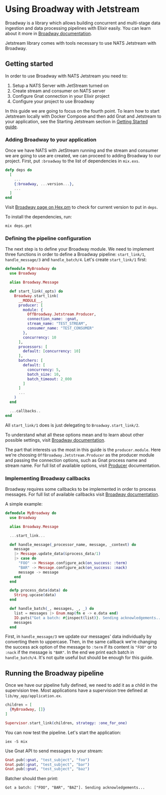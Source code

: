 # Using Broadway with Jetstream

Broadway is a library which allows building concurrent and multi-stage data ingestion and data
processing pipelines with Elixir easily. You can learn about it more in
[Broadway documentation](https://hexdocs.pm/broadway/introduction.html).

Jetstream library comes with tools necessary to use NATS Jetstream with Broadway.

## Getting started

In order to use Broadway with NATS Jetstream you need to:

1. Setup a NATS Server with JetStream turned on
2. Create stream and consumer on NATS server
3. Configure Gnat connection in your Elixir project
4. Configure your project to use Broadway

In this guide we are going to focus on the fourth point. To learn how to start Jetstream locally
with Docker Compose and then add Gnat and Jetstream to your application, see the Starting Jetstream
section in [Getting Started guide](../introduction/getting_started.md).

### Adding Broadway to your application

Once we have NATS with JetStream running and the stream and consumer we are going to use are
created, we can proceed to adding Broadway to our project. First, put `:broadway` to the list of
dependencies in `mix.exs`.

```elixir
defp deps do
  [
    ...
    {:broadway, ...version...},
    ...
  ]
end
```

Visit [Broadway page on Hex.pm](https://hex.pm/packages/broadway) to check for current version
to put in `deps`.

To install the dependencies, run:

```shell
mix deps.get
```

### Defining the pipeline configuration

The next step is to define your Broadway module. We need to implement three functions in order
to define a Broadway pipeline: `start_link/1`, `handle_message/3` and `handle_batch/4`.
Let's create `start_link/1` first:

```elixir
defmodule MyBroadway do
  use Broadway

  alias Broadway.Message

  def start_link(_opts) do
    Broadway.start_link(
      __MODULE__,
      producer: [
        module: {
          OffBroadway.Jetstream.Producer,
          connection_name: :gnat,
          stream_name: "TEST_STREAM",
          consumer_name: "TEST_CONSUMER"
        },
        concurrency: 10
      ],
      processors: [
        default: [concurrency: 10]
      ],
      batchers: [
        default: [
          concurrency: 5,
          batch_size: 10,
          batch_timeout: 2_000
        ]
      ]
      ...
    )
  end

  ...callbacks..
end
```

All `start_link/1` does is just delegating to `Broadway.start_link/2`.

To understand what all these options mean and to learn about other possible settings, visit
[Broadway documentation](https://hexdocs.pm/broadway/Broadway.html).

The part that interests us the most in this guide is the `producer.module`. Here we're choosing
`OffBroadway.Jetstream.Producer` as the producer module and passing the connection options,
such as Gnat process name and stream name. For full list of available options, visit
[Producer](`OffBroadway.Jetstream.Producer`) documentation.

### Implementing Broadway callbacks

Broadway requires some callbacks to be implemented in order to process messages. For full list
of available callbacks visit
[Broadway documentation](https://hexdocs.pm/broadway/Broadway.html#callbacks).

A simple example:

```elixir
defmodule MyBroadway do
  use Broadway

  alias Broadway.Message

  ...start_link...

  def handle_message(_processor_name, message, _context) do
    message
    |> Message.update_data(&process_data/1)
    |> case do
      "FOO" -> Message.configure_ack(on_success: :term)
      "BAR" -> Message.configure_ack(on_success: :nack)
      message -> message
    end
  end

  defp process_data(data) do
    String.upcase(data)
  end

  def handle_batch(_, messages, _, _) do
    list = messages |> Enum.map(fn e -> e.data end)
    IO.puts("Got a batch: #{inspect(list)}. Sending acknowledgements...")
    messages
  end
```

First, in `handle_message/3` we update our messages' data individually by converting them to
uppercase. Then, in the same callback we're changing the success ack option of the message
to `:term` if its content is `"FOO"` or to `:nack` if the message is `"BAR"`. In the end we
print each batch in `handle_batch/4`. It's not quite useful but should be enough for this
guide.

## Running the Broadway pipeline

Once we have our pipeline fully defined, we need to add it as a child in the supervision tree.
Most applications have a supervision tree defined at `lib/my_app/application.ex`.

```elixir
children = [
  {MyBroadway, []}
]

Supervisor.start_link(children, strategy: :one_for_one)
```

You can now test the pipeline. Let's start the application:

```shell
iex -S mix
```

Use Gnat API to send messages to your stream:

```elixir
Gnat.pub(:gnat, "test_subject", "foo")
Gnat.pub(:gnat, "test_subject", "bar")
Gnat.pub(:gnat, "test_subject", "baz")
```

Batcher should then print:

```
Got a batch: ["FOO", "BAR", "BAZ"]. Sending acknowledgements...
```
